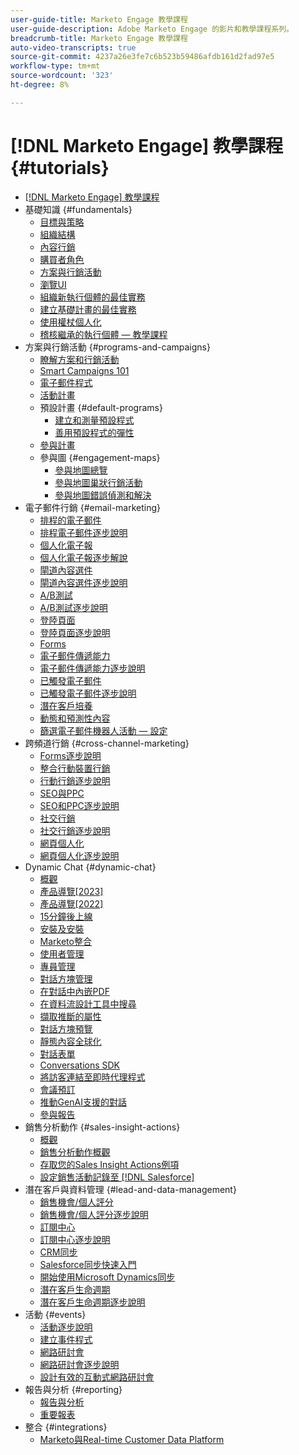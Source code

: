 ```yaml
---
user-guide-title: Marketo Engage 教學課程
user-guide-description: Adobe Marketo Engage 的影片和教學課程系列。
breadcrumb-title: Marketo Engage 教學課程
auto-video-transcripts: true
source-git-commit: 4237a26e3fe7c6b523b59486afdb161d2fad97e5
workflow-type: tm+mt
source-wordcount: '323'
ht-degree: 8%

---
```



# [!DNL Marketo Engage] 教學課程 {#tutorials}

+ [[!DNL Marketo Engage] 教學課程](/help/_marketo-main/overview.md)
+ 基礎知識 {#fundamentals}
   + [目標與策略](/help/fundamentals/goals-and-strategy-learn.md)
   + [組織結構](/help/fundamentals/organizational-structure-learn.md)
   + [內容行銷](/help/fundamentals/content-marketing-learn.md)
   + [購買者角色](/help/fundamentals/buyer-personas-learn.md)
   + [方案與行銷活動](/help/fundamentals/programs-and-campaigns.md)
   + [瀏覽UI](/help/fundamentals/ui-navigation.md)
   + [組織新執行個體的最佳實務](/help/fundamentals/best-practices-to-organize-a-new-instance.md)
   + [建立基礎計畫的最佳實務](/help/fundamentals/best-practices-for-creating-foundational-programs.md)
   + [使用權杖個人化](/help/personalization/personalize-with-tokens.md)
   + [稽核繼承的執行個體 — 教學課程](https://experienceleague.adobe.com/docs/marketo-learn/auditing-an-inherited-instance/overview.html)
+ 方案與行銷活動 {#programs-and-campaigns}
   + [瞭解方案和行銷活動](/help/programs/understanding-programs-and-campaigns.md)
   + [Smart Campaigns 101](/help/campaigns/smart-campaigns-101.md)
   + [電子郵件程式](/help/programs/email-programs.md)
   + [活動計畫](/help/programs/event-programs.md)
   + 預設計畫 {#default-programs}
      + [建立和測量預設程式](/help/programs/create-and-measure-default-programs.md)
      + [善用預設程式的彈性](/help/programs/leverage-the-flexibility-of-default-programs.md)
   + [參與計畫](/help/programs/engagement-programs.md)
   + 參與圖 {#engagement-maps}
      + [參與地圖總覽](/help/engagement-maps/engagement-map-overview.md)
      + [參與地圖巢狀行銷活動](/help/engagement-maps/engagement-map-nested-campaign.md)
      + [參與地圖錯誤偵測和解決](/help/engagement-maps/engagement-map-error-detection-and-resolution.md)
+ 電子郵件行銷 {#email-marketing}
   + [排程的電子郵件](/help/email-marketing/scheduled-email-learn.md)
   + [排程電子郵件逐步說明](/help/email-marketing/scheduled-email-watch.md)
   + [個人化電子報](/help/email-marketing/personalized-newsletter-learn.md)
   + [個人化電子報逐步解說](/help/email-marketing/personalized-newsletter-watch.md)
   + [閘道內容選件](/help/email-marketing/gated-content-offer-learn.md)
   + [閘道內容選件逐步說明](/help/email-marketing/gated-content-offer-watch.md)
   + [A/B測試](/help/email-marketing/ab-testing-learn.md)
   + [A/B測試逐步說明](/help/email-marketing/ab-testing-watch.md)
   + [登陸頁面](/help/email-marketing/landing-pages-learn.md)
   + [登陸頁面逐步說明](/help/email-marketing/landing-pages-watch.md)
   + [Forms](/help/email-marketing/forms-learn.md)
   + [電子郵件傳遞能力](/help/email-marketing/email-deliverability-learn.md)
   + [電子郵件傳遞能力逐步說明](/help/email-marketing/email-deliverability-watch.md)
   + [已觸發電子郵件](/help/email-marketing/triggered-email-learn.md)
   + [已觸發電子郵件逐步說明](/help/email-marketing/triggered-email-watch.md)
   + [潛在客戶培養](/help/email-marketing/lead-nuturing-learn.md)
   + [動態和預測性內容](/help/email-marketing/dynamic-and-predictive-content-learn.md)
   + [篩選電子郵件機器人活動 — 設定](/help/filtering-email-bot-activities/setup.md)
+ 跨頻道行銷 {#cross-channel-marketing}
   + [Forms逐步說明](/help/email-marketing/forms-watch.md)
   + [整合行動裝置行銷](/help/cross-channel-marketing/mobile-marketing-learn.md)
   + [行動行銷逐步說明](/help/cross-channel-marketing/mobile-marketing-watch.md)
   + [SEO與PPC](/help/cross-channel-marketing/seo-and-ppc-learn.md)
   + [SEO和PPC逐步說明](/help/cross-channel-marketing/seo-and-ppc-watch.md)
   + [社交行銷](/help/cross-channel-marketing/social-marketing-learn.md)
   + [社交行銷逐步說明](/help/cross-channel-marketing/social-marketing-watch.md)
   + [網頁個人化](/help/cross-channel-marketing/web-personalization-learn.md)
   + [網頁個人化逐步說明](/help/cross-channel-marketing/web-personalization-watch.md)
+ Dynamic Chat {#dynamic-chat}
   + [概觀](/help/dynamic-chat/dynamic-chat-overview.md)
   + [產品導覽[2023]](/help/dynamic-chat/product-tour.md)
   + [產品導覽[2022]](/help/dynamic-chat/product-tour-2022.md)
   + [15分鐘後上線](/help/dynamic-chat/go-live-in-15-minutes.md)
   + [安裝及安裝](/help/dynamic-chat/setup.md)
   + [Marketo整合](/help/dynamic-chat/marketo-integration.md)
   + [使用者管理](/help/dynamic-chat/user-management.md)
   + [專員管理](/help/dynamic-chat/agent-management.md)
   + [對話方塊管理](/help/dynamic-chat/dialogue-management.md)
   + [在對話中內嵌PDF](/help/dynamic-chat/document-cloud-integration.md)
   + [在資料流設計工具中搜尋](/help/dynamic-chat/search-in-stream-designer.md)
   + [擷取推斷的屬性](/help/dynamic-chat/capture-inferred-attributes.md)
   + [對話方塊預覽](/help/dynamic-chat/dialogue-preview.md)
   + [靜態內容全球化](/help/dynamic-chat/globalization-of-static-content.md)
   + [對話表單](/help/dynamic-chat/conversational-forms.md)
   + [Conversations SDK](/help/dynamic-chat/conversations-sdk.md)
   + [將訪客連結至即時代理程式](/help/dynamic-chat/connect-visitors-to-live-agents.md)
   + [會議預訂](/help/dynamic-chat/meeting-booking.md)
   + [推動GenAI支援的對話](/help/dynamic-chat/gen-ai-features.md)
   + [參與報告](/help/dynamic-chat/engagement-report.md)
+ 銷售分析動作 {#sales-insight-actions}
   + [概觀](/help/sales-insight-actions/overview.md)
   + [銷售分析動作概觀](/help/sales-insight-actions/sales-insight-actions-overview.md)
   + [存取您的Sales Insight Actions例項](/help/sales-insight-actions/accessing-your-sales-insight-actions-instance.md)
   + [設定銷售活動記錄至 [!DNL Salesforce]](/help/sales-insight-actions/configure-sales-activity-logging-to-salesforce.md)
+ 潛在客戶與資料管理 {#lead-and-data-management}
   + [銷售機會/個人評分](/help/lead-and-data-management/lead-scoring-learn.md)
   + [銷售機會/個人評分逐步說明](/help/lead-and-data-management/lead-scoring-watch.md)
   + [訂閱中心](/help/lead-and-data-management/subscription-center-learn.md)
   + [訂閱中心逐步說明](/help/lead-and-data-management/subscription-center-watch.md)
   + [CRM同步](/help/lead-and-data-management/crm-sync-learn.md)
   + [Salesforce同步快速入門](/help/integrations/salesforce-sync-setup.md)
   + [開始使用Microsoft Dynamics同步](/help/integrations/microsoft-dynamics-sync-setup.md)
   + [潛在客戶生命週期](/help/lead-and-data-management/lead-lifecycle-learn.md)
   + [潛在客戶生命週期逐步說明](/help/lead-and-data-management/lead-lifecycle-watch.md)
+ 活動 {#events}
   + [活動逐步說明](/help/events/events-watch.md)
   + [建立事件程式](/help/events/events-learn.md)
   + [網路研討會](/help/events/webinar-learn.md)
   + [網路研討會逐步說明](/help/events/webinar-watch.md)
   + [設計有效的互動式網路研討會](/help/events/design-an-effective-interactive-webinar.md)
+ 報告與分析 {#reporting}
   + [報告與分析](/help/reporting/reporting-and-analytics.md)
   + [重要報表](/help/reporting/key-reports.md)
+ 整合 {#integrations}
   + [Marketo與Real-time Customer Data Platform](https://experienceleague.adobe.com/docs/platform-learn/tutorials/sources/ingest-data-from-marketo.html)
